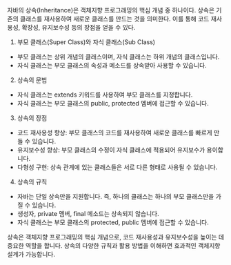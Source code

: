 자바의 상속(Inheritance)은 객체지향 프로그래밍의 핵심 개념 중 하나이다. 상속은 기존의 클래스를 재사용하여 새로운 클래스를 만드는 것을 의미한다. 이를 통해 코드 재사용성, 확장성, 유지보수성 등의 장점을 얻을 수 있다.


1. 부모 클래스(Super Class)와 자식 클래스(Sub Class)

- 부모 클래스는 상위 개념의 클래스이며, 자식 클래스는 하위 개념의 클래스입니다.
- 자식 클래스는 부모 클래스의 속성과 메소드를 상속받아 사용할 수 있습니다.

2. 상속의 문법

- 자식 클래스는 extends 키워드를 사용하여 부모 클래스를 지정합니다.
- 자식 클래스는 부모 클래스의 public, protected 멤버에 접근할 수 있습니다.

3. 상속의 장점

- 코드 재사용성 향상: 부모 클래스의 코드를 재사용하여 새로운 클래스를 빠르게 만들 수 있습니다.
- 유지보수성 향상: 부모 클래스의 수정이 자식 클래스에 적용되어 유지보수가 용이합니다.
- 다형성 구현: 상속 관계에 있는 클래스들은 서로 다른 형태로 사용될 수 있습니다.

4. 상속의 규칙

- 자바는 단일 상속만을 지원합니다. 즉, 하나의 클래스는 하나의 부모 클래스만을 가질 수 있습니다.
- 생성자, private 멤버, final 메소드는 상속되지 않습니다.
- 자식 클래스는 부모 클래스의 protected, public 멤버에 접근할 수 있습니다.


상속은 객체지향 프로그래밍의 핵심 개념으로, 코드 재사용성과 유지보수성을 높이는 데 중요한 역할을 합니다. 상속의 다양한 규칙과 활용 방법을 이해하면 효과적인 객체지향 설계가 가능합니다.